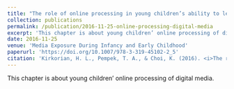 ```yaml
---
title: "The role of online processing in young children’s ability to learn from interactive and non-interactive media"
collection: publications
permalink: /publication/2016-11-25-online-processing-digital-media
excerpt: 'This chapter is about young children’ online processing of digital media.'
date: 2016-11-25
venue: 'Media Exposure During Infancy and Early Childhood'
paperurl: 'https://doi.org/10.1007/978-3-319-45102-2_5'
citation: 'Kirkorian, H. L., Pempek, T. A., & Choi, K. (2016). <i>The role of online processing in young children’s ability to learn from interactive and non-interactive media</i>. In R. Barr & D. Linebarger (Eds) Media exposure during infancy and early childhood: The effect of content and context on learning and development Springer: New York, NY.'
---
```


This chapter is about young children’ online processing of digital media.
